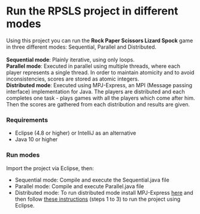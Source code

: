 # Run the RPSLS project in different modes

Using this project you can run the **Rock Paper Scissors Lizard Spock** game in three different modes: Sequential, Parallel and Distributed.
</br> </br>
**Sequential mode**: Plainly iterative, using only loops. </br>
**Parallel mode**: Executed in parallel using multiple threads, where each player represents a single thread. In order to maintain atomicity and to avoid inconsistencies, scores are stored as atomic integers. </br>
**Distributed mode**: Executed using MPJ-Express, an MPI (Message passing interface) implementation for Java. The players are distributed and each completes one task - plays games with all the players which come after him. Then the scores are gathered from each distribution and results are given. </br>

### Requirements
* Eclipse (4.8 or higher) or IntelliJ as an alternative </br>
* Java 10 or higher

### Run modes

Import the project via Eclipse, then:
* Sequential mode: Compile and execute the Sequential.java file
* Parallel mode: Compile and execute Parallel.java file
* Distributed mode: 
To run distributed mode install MPJ-Express [here](https://sourceforge.net/projects/mpjexpress/files/releases) and then follow [these instructions](http://mpj-express.org/docs/guides/DebuggingWithEclipseIDE.pdf) (steps 1 to 3) to run the project using Eclipse.
